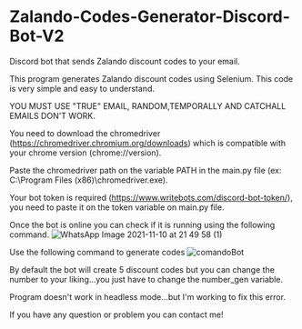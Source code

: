 # Zalando-Codes-Generator-Discord-Bot-V2
Discord bot that sends Zalando discount codes to your email.

This program generates Zalando discount codes using Selenium. This code is very simple and easy to understand.

YOU MUST USE "TRUE" EMAIL, RANDOM,TEMPORALLY AND CATCHALL EMAILS DON'T WORK. 

You need to download the chromedriver (https://chromedriver.chromium.org/downloads) which is compatible with your chrome version (chrome://version).

Paste the chromedriver path on the variable PATH in the main.py file (ex: C:\Program Files (x86)\chromedriver.exe).

Your bot token is required (https://www.writebots.com/discord-bot-token/), you need to paste it on the token variable on main.py file. 

Once the bot is online you can check if it is running using the following command.
![WhatsApp Image 2021-11-10 at 21 49 58 (1)](https://user-images.githubusercontent.com/44948225/141191885-f22eee39-c887-4d20-8ae8-6646596ad036.jpeg)

Use the following command to generate codes
![comandoBot](https://user-images.githubusercontent.com/44948225/147741530-219f71fd-2830-4c4c-bf2f-da2329e4d67f.JPG)

By default the bot will create 5 discount codes but you can change the number to your liking...you just have to change the number_gen variable.

Program doesn't work in headless mode...but I'm working to fix this error. 

If you have any question or problem you can contact me!
